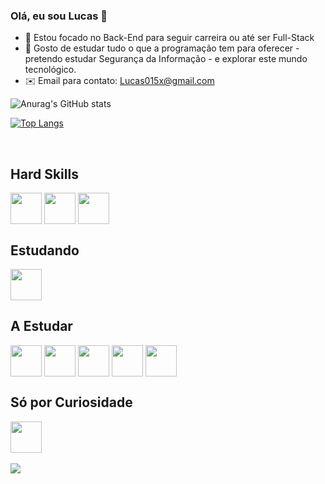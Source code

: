 ### Olá, eu sou Lucas 👋

- 🔭 Estou focado no Back-End para seguir carreira ou até ser Full-Stack
- 🌱 Gosto de estudar tudo o que a programação tem para oferecer - pretendo estudar Segurança da Informação - e explorar este mundo tecnológico.
- ✉️ Email para contato: Lucas015x@gmail.com

![Anurag's GitHub stats](https://github-readme-stats.vercel.app/api?username=Lucas-M7&show_icons=true&theme=dark)

[![Top Langs](https://github-readme-stats.vercel.app/api/top-langs/?username=Lucas-M7&layout=compact&theme=dark)](https://github.com/Lucas-M7/github-readme-stats)


<div style="display: inline_block"><br>

<h2>Hard Skills</h2>

<img align="center" height="50px" width="50px" src="https://cdn.jsdelivr.net/gh/devicons/devicon/icons/css3/css3-original.svg" /> 

<img align="center" height="50px" width="50px" src="https://cdn.jsdelivr.net/gh/devicons/devicon/icons/html5/html5-original.svg" />

<img align="center" height="50px" width="50px" src="https://cdn.jsdelivr.net/gh/devicons/devicon/icons/javascript/javascript-original.svg" />

<h2>Estudando</h2>

<img align="center" height="50px" width="50px" src="https://cdn.jsdelivr.net/gh/devicons/devicon/icons/csharp/csharp-original.svg" />

<h2>A Estudar</h2>

<img align="center" height="50px" src="https://cdn.jsdelivr.net/gh/devicons/devicon/icons/nodejs/nodejs-plain.svg" />

<img align="center" height="50px" width="50px" src="https://cdn.jsdelivr.net/gh/devicons/devicon/icons/angularjs/angularjs-plain.svg" />

<img align="center" height="50px" src="https://cdn.jsdelivr.net/gh/devicons/devicon/icons/jquery/jquery-plain.svg" />

<img align="center" height="50px" src="https://cdn.jsdelivr.net/gh/devicons/devicon/icons/mysql/mysql-plain.svg" />

<img align="center" height="50px"  src="https://cdn.jsdelivr.net/gh/devicons/devicon/icons/docker/docker-plain.svg" />

<h2>Só por Curiosidade</h2>

<img  align="center" height="50px" src="https://cdn.jsdelivr.net/gh/devicons/devicon/icons/python/python-original.svg" />
</div>
<br>
<div>
   <a href="https://www.linkedin.com/in/lucas-mateus-142832286/" target="_blank"><img src="https://img.shields.io/badge/Linkedin-0000FF?style=for-the-badge&logo=linkedin&logoColor=white"></a>
</div>
